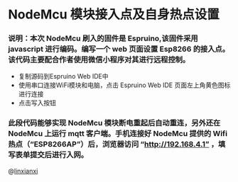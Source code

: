 # NodeMcu 模块接入点及自身热点设置
### 说明：本次 NodeMcu 刷入的固件是 Espruino,该固件采用 javascript 进行编码。编写一个 web 页面设置 Esp8266 的接入点。该代码主要配合作者使用微信小程序对其进行远程控制。

- 复制源码到Espruino Web IDE中
- 使用串口连接WiFi模块和电脑，点击 Espruino Web IDE 页面左上角黄色图标进行连接
- 点击写入按钮

### 此段代码能够实现 NodeMcu 模块断电重起后自动重连，另外还在 NodeMcu 上运行 mqtt 客户端。手机连接好 NodeMcu 提供的 Wifi 热点（“ESP8266AP”）后，浏览器访问 “http://192.168.4.1” ，填写表单提交后进行入网。

@[linxianxi](https://github.com/linxianxi)
